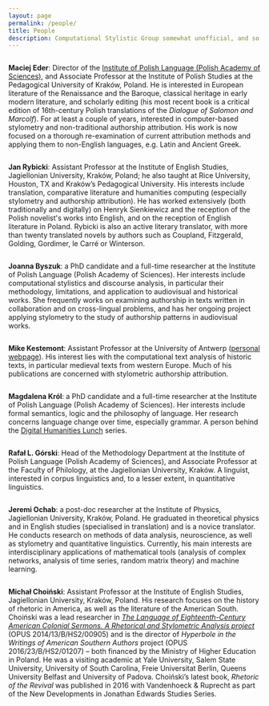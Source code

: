 ```yaml
---
layout: page
permalink: /people/
title: People
description: Computational Stylistic Group somewhat unofficial, and so is its membership. Nevertheless at least a few people have been associated with the Group for a while.
---
```






<div class="img_row_people">
    <img class="col one left" src="{{ site.baseurl }}/assets/img/maciej_eder.png" alt="" title="Maciej Eder"/>
    <p class="col two left"><strong>Maciej Eder</strong>: Director of the <a href="https://test.ijp.pan.pl/en/">Institute of Polish Language (Polish Academy of Sciences)</a>, and Associate Professor at the Institute of Polish Studies at the Pedagogical University of Kraków, Poland. He is interested in European literature of the Renaissance and the Baroque, classical heritage in early modern literature, and scholarly editing (his most recent book is a critical edition of 16th-century Polish translations of the <i>Dialogue of Salomon and Marcolf</i>). For at least a couple of years, interested in computer-based stylometry and non-traditional authorship attribution. His work is now focused on a thorough re-examination of current attribution methods and applying them to non-English languages, e.g. Latin and Ancient Greek.</p>
</div>

<div class="img_row_people">
    <img class="col one left" src="{{ site.baseurl }}/assets/img/jan_rybicki.png" alt="" title="Jan Rybicki"/>
    <p class="col two left"><strong>Jan Rybicki</strong>: Assistant Professor at the Institute of English Studies, Jagiellonian University, Kraków, Poland; he also taught at Rice University, Houston, TX and Kraków’s Pedagogical University. His interests include translation, comparative literature and humanities computing (especially stylometry and authorship attribution). He has worked extensively (both traditionally and digitally) on Henryk Sienkiewicz and the reception of the Polish novelist's works into English, and on the reception of English literature in Poland. Rybicki is also an active literary translator, with more than twenty translated novels by authors such as Coupland, Fitzgerald, Golding, Gordimer, le Carré or Winterson.</p>
</div>

<div class="img_row_people">
    <img class="col one left" src="{{ site.baseurl }}/assets/img/joanna_byszuk.png" alt="" title="Joanna Byszuk"/>
    <p class="col two left"><strong>Joanna Byszuk</strong>: a PhD candidate and a full-time researcher at the Institute of Polish Language (Polish Academy of Sciences). Her interests include computational stylistics and discourse analysis, in particular their methodology, limitations, and application to audiovisual and historical works. She frequently works on examining authorship in texts written in collaboration and on cross-lingual problems, and has her ongoing project applying stylometry to the study of authorship patterns in audiovisual works.</p>
</div>

<div class="img_row_people">
    <img class="col one left" src="{{ site.baseurl }}/assets/img/kestemont_pers.jpg" alt="" title="Mike Kestemont"/>
    <p class="col two left"><strong>Mike Kestemont</strong>: Assistant Professor at the University of Antwerp (<a href="http://www.mike-kestemont.org" target="_blank">personal webpage</a>). His interest lies with the computational text analysis of historic texts, in particular medieval texts from western Europe. Much of his publications are concerned with stylometric authorship attribution.</p>
</div>

<div class="img_row_people">
    <img class="col one left" src="{{ site.baseurl }}/assets/img/magda_krol.jpg" alt="" title="Magdalena Król"/>
    <p class="col two left"><strong>Magdalena Król</strong>: a PhD candidate and a full-time researcher at the Institute of Polish Language (Polish Academy of Sciences). Her interests include formal semantics, logic and the philosophy of language. Her research concerns language change over time, especially grammar. A person behind the <a href="http://scriptores.pl/dhlunch/en/">Digital Humanities Lunch</a> series.</p>
</div>

<div class="img_row_people">
    <img class="col one left" src="{{ site.baseurl }}/assets/img/rafal_gorski.png" alt="" title="Rafał L. Górski"/>
    <p class="col two left"><strong>Rafał L. Górski</strong>: Head of the Methodology Department at the Institute of Polish Language (Polish Academy of Sciences), and Associate Professor at the Faculty of Philology, at the Jagiellonian University, Kraków. A linguist, interested in corpus linguistics and, to a lesser extent, in quantitative linguistics. </p>
</div>

<div class="img_row_people">
    <img class="col one left" src="{{ site.baseurl }}/assets/img/jeremi_ochab.png" alt="" title="Jeremi Ochab"/>
    <p class="col two left"><strong>Jeremi Ochab</strong>: a post-doc researcher at the Institute of Physics, Jagiellonian University, Kraków, Poland. He graduated in theoretical physics and in English studies (specialised in translation) and is a novice translator. He conducts research on methods of data analysis, neuroscience, as well as stylometry and quantitative linguistics. Currently, his main interests are interdisciplinary applications of mathematical tools (analysis of complex networks, analysis of time series, random matrix theory) and machine learning.</p>
</div>

<div class="img_row_people">
    <img class="col one left" src="{{ site.baseurl }}/assets/img/michal_choinski.png" alt="" title="Michał Choiński"/>
    <p class="col two left"><strong>Michał Choiński</strong>: Assistant Professor at the Institute of English Studies, Jagiellonian University, Kraków, Poland. His research focuses on the history of rhetoric in America, as well as the literature of the American South. Choiński was a lead researcher in <a href="{{ site.baseurl }}/projects/07_edwards/"><i>The Language of Eighteenth-Century American Colonial Sermons. A Rhetorical and Stylometric Analysis project</i></a> (OPUS 2014/13/B/HS2/00905) and is the director of <i>Hyperbole in the Writings of American Southern Authors</i> project (OPUS 2016/23/B/HS2/01207) – both financed by the Ministry of Higher Education in Poland. He was a visiting academic at Yale University, Salem State University, University of South Carolina, Freie Universitat Berlin, Queens University Belfast and University of Padova. Choiński’s latest book, <i>Rhetoric of the Revival</i> was published in 2016 with Vandenhoeck &amp; Ruprecht as part of the New Developments in Jonathan Edwards Studies Series.</p>
</div>

